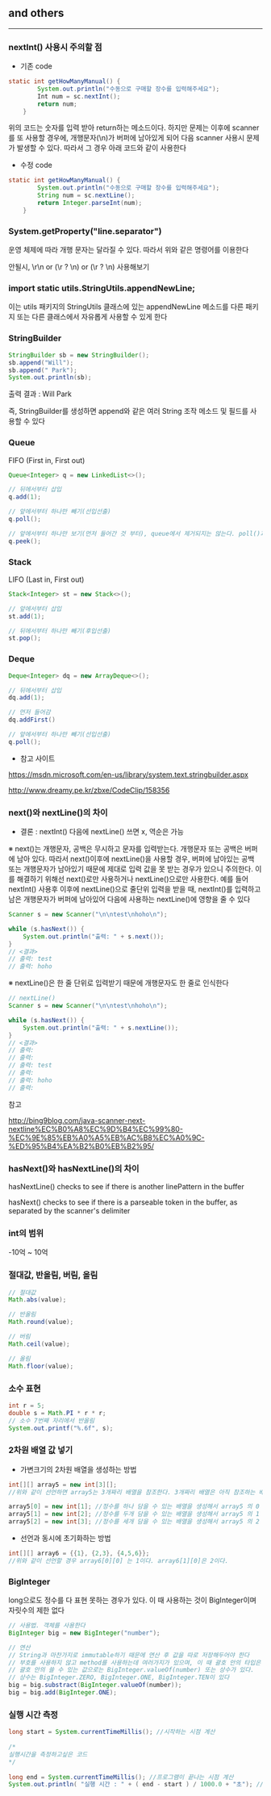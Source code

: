 ## and others
---

### nextInt() 사용시 주의할 점

* 기존 code

```java
static int getHowManyManual() {
		System.out.println("수동으로 구매할 장수를 입력해주세요");
		Int num = sc.nextInt();
		return num;
	}
```

위의 코드는 숫자를 입력 받아 return하는 메소드이다. 하지만 문제는 이후에 scanner를 또 사용할 경우에, 개행문자(\n)가 버퍼에 남아있게 되어
다음 scanner 사용시 문제가 발생할 수 있다. 따라서 그 경우 아래 코드와 같이 사용한다

* 수정 code

```java
static int getHowManyManual() {
		System.out.println("수동으로 구매할 장수를 입력해주세요");
		String num = sc.nextLine();
		return Integer.parseInt(num);
	}
```

### System.getProperty("line.separator")

운영 체제에 따라 개행 문자는 달라질 수 있다. 따라서 위와 같은 명령어를 이용한다

안될시, \r\n or (\r ? \n) or (\\r ? \\n) 사용해보기


### import static utils.StringUtils.appendNewLine;

이는 utils 패키지의 StringUtils 클래스에 있는 appendNewLine 메소드를 다른 패키지 또는 다른 클래스에서 자유롭게 사용할 수 있게 한다

### StringBuilder

```java
StringBuilder sb = new StringBuilder();
sb.append("Will");
sb.append(" Park");
System.out.println(sb);
```

출력 결과 : Will Park

즉, StringBuilder를 생성하면 append와 같은 여러 String 조작 메소드 및 필드를 사용할 수 있다

### Queue

FIFO (First in, First out)

```Java
Queue<Integer> q = new LinkedList<>();

// 뒤에서부터 삽입
q.add(1);

// 앞에서부터 하나만 빼기(선입선출)
q.poll();

// 앞에서부터 하나만 보기(먼저 들어간 것 부터), queue에서 제거되지는 않는다. poll()과의 차이
q.peek();
```

### Stack

LIFO (Last in, First out)

```Java
Stack<Integer> st = new Stack<>();

// 앞에서부터 삽입
st.add(1);

// 뒤에서부터 하나만 빼기(후입선출)
st.pop();
```

### Deque

```Java
Deque<Integer> dq = new ArrayDeque<>();

// 뒤에서부터 삽입
dq.add(1);

// 먼저 들어감
dq.addFirst()

// 앞에서부터 하나만 빼기(선입선출)
q.poll();
```

* 참고 사이트

https://msdn.microsoft.com/en-us/library/system.text.stringbuilder.aspx

http://www.dreamy.pe.kr/zbxe/CodeClip/158356

### next()와 nextLine()의 차이

* 결론 : nextInt() 다음에 nextLine() 쓰면 x, 역순은 가능

※ next()는 개행문자, 공백은 무시하고 문자를 입력받는다. 개행문자 또는 공백은 버퍼에 남아 있다. 따라서 next()이후에 nextLine()을 사용할 경우, 버퍼에 남아있는 공백 또는 개행문자가 남아있기 때문에 제대로 입력 값을 못 받는 경우가 있으니 주의한다. 이를 해결하기 위해선 next()로만 사용하거나 nextLine()으로만 사용한다. 예를 들어 nextInt() 사용후 이후에 nextLine()으로 줄단위 입력을 받을 때, nextInt()를 입력하고 남은 개행문자가 버퍼에 남아있어 다음에 사용하는 nextLine()에 영향을 줄 수 있다


```Java
Scanner s = new Scanner("\n\ntest\nhoho\n");

while (s.hasNext()) {
    System.out.println("출력: " + s.next());
}
// <결과>
// 출력: test
// 출력: hoho
```

※ nextLine()은 한 줄 단위로 입력받기 때문에 개행문자도 한 줄로 인식한다

```Java
// nextLine()
Scanner s = new Scanner("\n\ntest\nhoho\n");

while (s.hasNext()) {
    System.out.println("출력: " + s.nextLine());
}
// <결과>
// 출력:
// 출력:
// 출력: test
// 출력:
// 출력: hoho
// 출력:
```

참고

http://bing9blog.com/java-scanner-next-nextline%EC%B0%A8%EC%9D%B4%EC%99%80-%EC%9E%85%EB%A0%A5%EB%AC%B8%EC%A0%9C-%ED%95%B4%EA%B2%B0%EB%B2%95/

### hasNext()와 hasNextLine()의 차이

hasNextLine() checks to see if there is another linePattern in the buffer

hasNext() checks to see if there is a parseable token in the buffer, as separated by the scanner's delimiter

### int의 범위

-10억 ~ 10억

### 절대값, 반올림, 버림, 올림

```Java
// 절대값
Math.abs(value);

// 반올림
Math.round(value);

// 버림
Math.ceil(value);

// 올림
Math.floor(value);
```



### 소수 표현

```java
int r = 5;
double s = Math.PI * r * r;
// 소수 7번째 자리에서 반올림
System.out.printf("%.6f", s);
```





### 2차원 배열 값 넣기

* 가변크기의 2차원 배열을 생성하는 방법

```Java
int[][] array5 = new int[3][];
//위와 같이 선언하면 array5는 3개짜리 배열을 참조한다. 3개짜리 배열은 아직 참조하는 배열이 없다는 것을 의미.

array5[0] = new int[1]; //정수를 하나 담을 수 있는 배열을 생성해서 array5 의 0 번째 인덱스가 참조한다.  
array5[1] = new int[2]; //정수를 두개 담을 수 있는 배열을 생성해서 array5 의 1 번째 인덱스가 참조한다.  
array5[2] = new int[3]; //정수를 세개 담을 수 있는 배열을 생성해서 array5 의 2 번째 인덱스가 참조한다.
```
* 선언과 동시에 초기화하는 방법

```Java
int[][] array6 = {{1}, {2,3}, {4,5,6}};
//위와 같이 선언할 경우 array6[0][0] 는 1이다. array6[1][0]은 2이다.
```

### BigInteger

long으로도 정수를 다 표현 못하는 경우가 있다. 이 때 사용하는 것이 BigInteger이며 자릿수의 제한 없다

```Java
// 사용법. 객체를 사용한다
BigInteger big = new BigInteger("number");

// 연산
// String과 마찬가지로 immutable하기 때문에 연산 후 값을 따로 저장해두어야 한다
// 부호를 사용하지 않고 method를 사용하는데 여러가지가 있으며, 이 때 괄호 안의 타입은 BigInteger이어야 연산이 가능하다
// 괄호 안의 쓸 수 있는 값으로는 BigInteger.valueOf(number) 또는 상수가 있다.
// 상수는 BigInteger.ZERO, BigInteger.ONE, BigInteger.TEN이 있다
big = big.substract(BigInteger.valueOf(number));
big = big.add(BigInteger.ONE);
```



### 실행 시간 측정

```java
long start = System.currentTimeMillis(); //시작하는 시점 계산
 
/*
실행시간을 측정하고싶은 코드
*/
 
long end = System.currentTimeMillis(); //프로그램이 끝나는 시점 계산
System.out.println( "실행 시간 : " + ( end - start ) / 1000.0 + "초"); //실행 시간 계산 및 출력
```

